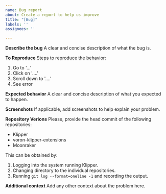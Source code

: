 ```yaml
---
name: Bug report
about: Create a report to help us improve
title: "[Bug]"
labels: ''
assignees: ''

---
```


**Describe the bug**
A clear and concise description of what the bug is.

**To Reproduce**
Steps to reproduce the behavior:
1. Go to '...'
2. Click on '....'
3. Scroll down to '....'
4. See error

**Expected behavior**
A clear and concise description of what you expected to happen.

**Screenshots**
If applicable, add screenshots to help explain your problem.

**Repository Verions**
Please, provide the head commit of the following repositories:
- Klipper
- voron-klipper-extensions
- Moonraker

This can be obtained by:

1. Logging into the system running Klipper.
2. Changing directory to the individual repositories.
3. Running `git log --format=oneline -1` and recording the output.

**Additional context**
Add any other context about the problem here.
